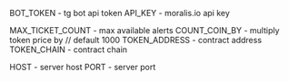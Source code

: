 BOT_TOKEN - tg bot api token
API_KEY - moralis.io api key

MAX_TICKET_COUNT - max available alerts
COUNT_COIN_BY - multiply token price by // default 1000
TOKEN_ADDRESS - contract address
TOKEN_CHAIN - contract chain

HOST - server host
PORT - server port
